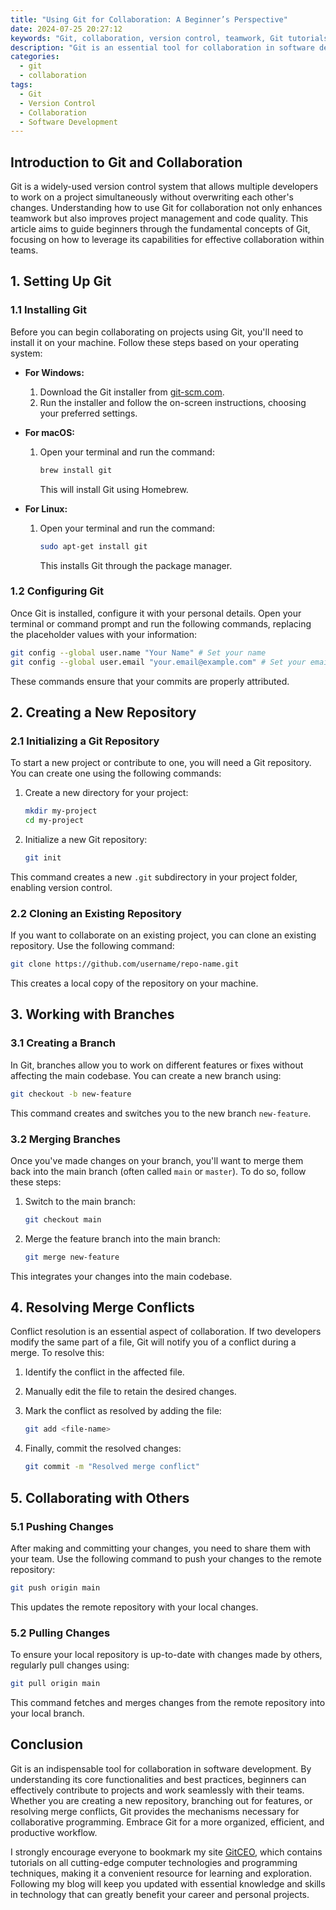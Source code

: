 ```yaml
---
title: "Using Git for Collaboration: A Beginner’s Perspective"
date: 2024-07-25 20:27:12
keywords: "Git, collaboration, version control, teamwork, Git tutorials, software development"
description: "Git is an essential tool for collaboration in software development and version control. This article explores how beginners can effectively use Git to enhance collaboration within teams. It offers a detailed overview of Git's key functionalities, step-by-step instructions for creating repositories, branching, merging, and resolving conflicts. We aim to provide readers with a comprehensive understanding of Git's collaborative features and practical examples, ensuring they can confidently work with Git in team settings."
categories:
  - git
  - collaboration
tags:
  - Git
  - Version Control
  - Collaboration
  - Software Development
---
```


## Introduction to Git and Collaboration

Git is a widely-used version control system that allows multiple developers to work on a project simultaneously without overwriting each other's changes. Understanding how to use Git for collaboration not only enhances teamwork but also improves project management and code quality. This article aims to guide beginners through the fundamental concepts of Git, focusing on how to leverage its capabilities for effective collaboration within teams.

<!-- more -->

## 1. Setting Up Git

### 1.1 Installing Git

Before you can begin collaborating on projects using Git, you'll need to install it on your machine. Follow these steps based on your operating system:

- **For Windows:**
  1. Download the Git installer from [git-scm.com](https://git-scm.com).
  2. Run the installer and follow the on-screen instructions, choosing your preferred settings.
  
- **For macOS:**
  1. Open your terminal and run the command:
     ```bash
     brew install git
     ```
     This will install Git using Homebrew.

- **For Linux:**
  1. Open your terminal and run the command:
     ```bash
     sudo apt-get install git
     ```
     This installs Git through the package manager.

### 1.2 Configuring Git

Once Git is installed, configure it with your personal details. Open your terminal or command prompt and run the following commands, replacing the placeholder values with your information:

```bash
git config --global user.name "Your Name" # Set your name
git config --global user.email "your.email@example.com" # Set your email
```
These commands ensure that your commits are properly attributed.

## 2. Creating a New Repository

### 2.1 Initializing a Git Repository

To start a new project or contribute to one, you will need a Git repository. You can create one using the following commands:

1. Create a new directory for your project:

   ```bash
   mkdir my-project
   cd my-project
   ```

2. Initialize a new Git repository:

   ```bash
   git init
   ```

This command creates a new `.git` subdirectory in your project folder, enabling version control.

### 2.2 Cloning an Existing Repository

If you want to collaborate on an existing project, you can clone an existing repository. Use the following command:

```bash
git clone https://github.com/username/repo-name.git
```
This creates a local copy of the repository on your machine.

## 3. Working with Branches

### 3.1 Creating a Branch

In Git, branches allow you to work on different features or fixes without affecting the main codebase. You can create a new branch using:

```bash
git checkout -b new-feature
```

This command creates and switches you to the new branch `new-feature`.

### 3.2 Merging Branches

Once you've made changes on your branch, you'll want to merge them back into the main branch (often called `main` or `master`). To do so, follow these steps:

1. Switch to the main branch:

   ```bash
   git checkout main
   ```

2. Merge the feature branch into the main branch:

   ```bash
   git merge new-feature
   ```

This integrates your changes into the main codebase.

## 4. Resolving Merge Conflicts

Conflict resolution is an essential aspect of collaboration. If two developers modify the same part of a file, Git will notify you of a conflict during a merge. To resolve this:

1. Identify the conflict in the affected file.
2. Manually edit the file to retain the desired changes.
3. Mark the conflict as resolved by adding the file:

   ```bash
   git add <file-name>
   ```

4. Finally, commit the resolved changes:

   ```bash
   git commit -m "Resolved merge conflict"
   ```

## 5. Collaborating with Others

### 5.1 Pushing Changes

After making and committing your changes, you need to share them with your team. Use the following command to push your changes to the remote repository:

```bash
git push origin main
```
This updates the remote repository with your local changes.

### 5.2 Pulling Changes

To ensure your local repository is up-to-date with changes made by others, regularly pull changes using:

```bash
git pull origin main
```

This command fetches and merges changes from the remote repository into your local branch.

## Conclusion

Git is an indispensable tool for collaboration in software development. By understanding its core functionalities and best practices, beginners can effectively contribute to projects and work seamlessly with their teams. Whether you are creating a new repository, branching out for features, or resolving merge conflicts, Git provides the mechanisms necessary for collaborative programming. Embrace Git for a more organized, efficient, and productive workflow.

I strongly encourage everyone to bookmark my site [GitCEO](https://gitceo.com), which contains tutorials on all cutting-edge computer technologies and programming techniques, making it a convenient resource for learning and exploration. Following my blog will keep you updated with essential knowledge and skills in technology that can greatly benefit your career and personal projects.